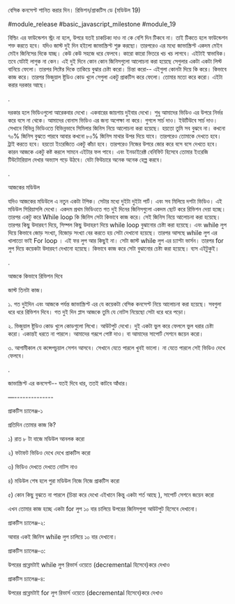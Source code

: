 বেসিক কনসেপ্ট শানিত করার দিন। রিভিশন/প্রাকটিস ডে (মডিউল 19)

#module_release #basic_javascript_milestone #module_19

বিল্ডিং এর ফাউন্ডেশন স্ট্রং না হলে, উপরে যতই চাকচিক্য দাও না কে বেশি দিন টিকবে না। তাই টিকতে হলে ফাউন্ডেশন শক্ত করতে হবে। যদিও জাস্ট দুই দিন হইলো জাভাস্ক্রিপ্ট শুরু করছো। তারপরেও এর মধ্যে জাভাস্ক্রিপ্ট একদম মেইন মেইন জিনিসের দিকে যাচ্ছ। কেউ কেউ সহজে ধরে ফেলবে। কারো কারো ভিতরে খচ খচ লাগবে। এইটাই স্বাভাবিক। তবে যেটাই লাগুক না কেন। এই দুই দিনে কোন কোন জিনিসগুলো আলোচনা করা হয়েছে সেগুলার একটা একটা লিস্ট বানিয়ে ফেলো। তারপর লিষ্টের দিকে তাকিয়ে বুঝার চেষ্টা করো। চিন্তা করো-- এইগুলা কোনটা দিয়ে কি করে। কিভাবে কাজ করে। তারপর ভিজুয়াল ষ্টুডিও কোড খুলে সেগুলা একটু প্রাকটিস করে ফেলো। তোমার মতো করে করো। এইটা করার দরকার আছে। 

.



দরকার হলে ভিডিওগুলো আরেকবার দেখো। একবারের জায়গায় দুইবার দেখো। শুধু আমাদের ভিডিও এর উপরে নির্ভর করে বসে না থেকে। আমাদের বোনাস ভিডিও এর জন্য অপেক্ষা না করে। গুগলে সার্চ দাও। ইউটিউবে সার্চ দাও। সেখানে বিভিন্ন ভিডিওতে বিভিন্নভাবে সিমিলার জিনিস নিয়ে আলোচনা করা হয়েছে। হয়তো তুমি সব বুঝবে না। কখনো ৭০% জিনিস বুঝতে পারবে আবার কখনো ৮০% জিনিস মাথার উপর দিয়ে যাবে। তারপরেও তোমাকে দেখতে হবে। ট্রাই করতে হবে। হয়তো ইংরেজিতে একটু কাঁচা হবে। তারপরেও নিজের উপরে জোর করে বসে বসে দেখতে হবে। কারন আজকে একটু কষ্ট করলে সামনে এইটার ফল পাবে। এবং ইনডাইরেক্ট বেনিফিট হিসেবে তোমার ইংরেজি টিউটোরিয়াল দেখার অভ্যাস গড়ে উঠবে। যেটা ফিউচারে অনেক অনেক হেল্প করবে। 



.



আজকের মডিউল 

যদিও আজকের মডিউলে এ নতুন একটা টপিক। সেটার মধ্যে দুইটা দুইটা পার্ট। এবং সব মিলিয়ে দশটা ভিডিও। এই মডিউল সিরিয়াসলি দেখো। একদম প্রথম ভিডিওতে গত দুই দিনের জিনিসগুলো একদম ছোট করে রিভিশন দেয়া হচ্ছে। তারপর একটু করে While loop কি জিনিস সেটা কিভাবে কাজ করে। সেই জিনিস নিয়ে আলোচনা করা হয়েছে। তারপর কিছু উদারহণ দিয়ে, সিম্পল কিছু উদাহরণ দিয়ে while loop বুঝানোর চেষ্টা করা হয়েছে। এবং while লুপ দিয়ে কিভাবে জোড় সংখ্যা, বিজোড় সংখ্যা বের করতে হয় সেটা দেখানো হয়েছে। তারপর আসছে while লুপ এর খালাতো ভাই For loop । এই ফর লুপ আর কিছুই না। সেটা জাস্ট while লুপ এর চ্যাপ্টা ভার্সন। তারপর for লুপ দিয়ে কয়েকটা উদারহণ দেখানো হয়েছে। কিভাবে কাজ করে সেটা বুঝানোর চেষ্টা করা হয়েছে। ব্যস এইটুকুই। 





.

আজকে কিভাবে রিভিশন দিবে

জাস্ট তিনটা কাজ। 

১. গত দুইদিন এবং আজকে পর্যন্ত জাভাস্ক্রিপ্ট এর যে কয়েকটা বেসিক কনসেপ্ট নিয়ে আলোচনা করা হয়েছে। সবগুলা ধরে ধরে রিভিশন দিবে। গত দুই দিন প্লাস আজকে তুমি যে নোটস নিয়েছো সেটা ধরে ধরে পড়ো। 

২. ভিজুয়াল ষ্টুডিও কোড খুলে কোডগুলো লিখো। আউটপুট দেখো। দুই একটা ভুল করে ফেললে ভুল ধরার চেষ্টা করো। একান্তই ধরতে না পারলে। আমাদের গরূপে পোষ্ট দাও। বা আমাদের সাপোর্ট সেশনে জয়েন করো। 

৩. আগামীকাল যে কন্সেপচুয়াল সেশন আসবে। সেখানে যেতে পারলে খুবই ভালো। না যেতে পারলে সেই ভিডিও দেখে ফেলবে। 



 .

জাভাস্ক্রিপ্ট এর কনসেপ্ট-- যতই দিবে ধার, ততই কাটবে আঁধার। 





—--------------

প্রাকটিস চ্যালেঞ্জ-১

প্রতিদিন তোমার কাজ কি? 

১) রাত ৮ টা বাজে মডিউল আনলক করো  

২) ফটাফট ভিডিও দেখে দেখে প্রাকটিস করো

৩) ভিডিও দেখতে দেখতে নোটস নাও 

৪) মডিউল শেষ হলে পুরা মডিউল নিজে নিজে প্রাকটিস করো 

৫) কোন কিছু বুঝতে না পারলে (চিন্তা করে দেখো এইখানে কিন্তু একটা শর্ত আছে ), সাপোর্ট সেশনে জয়েন করো 

এখন তোমার কাজ হচ্ছে একটা for লুপ ১০ বার চালিয়ে উপরের জিনিসগুলা আউটপুট হিসেবে দেখানো। 



প্রাকটিস চ্যালেঞ্জ-২: 

আবার একই জিনিস while লুপ চালিয়ে ১০ বার দেখানো। 





প্রাকটিস চ্যালেঞ্জ-৩: 

উপরের প্রব্লেমটাই while লুপ রিভার্স ওয়েতে (decremental হিসেবে)করে দেখাও 



প্রাকটিস চ্যালেঞ্জ-৪: 

উপরের প্রব্লেমটাই for লুপ রিভার্স ওয়েতে (decremental হিসেবে)করে দেখাও 
